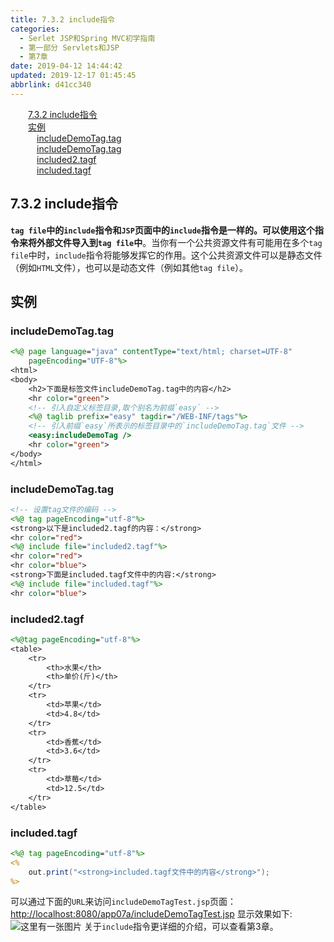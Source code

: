 ```yaml
---
title: 7.3.2 include指令
categories: 
  - Serlet JSP和Spring MVC初学指南
  - 第一部分 Servlets和JSP
  - 第7章
date: 2019-04-12 14:44:42
updated: 2019-12-17 01:45:45
abbrlink: d41cc340
---
```

<div id='my_toc'><a href="/JavaReadingNotes/d41cc340/#7.3.2-include指令" class="header_2">7.3.2 include指令</a><br><a href="/JavaReadingNotes/d41cc340/#实例" class="header_2">实例</a><br><a href="/JavaReadingNotes/d41cc340/#includeDemoTag.tag" class="header_3">includeDemoTag.tag</a><br><a href="/JavaReadingNotes/d41cc340/#includeDemoTag.tag" class="header_3">includeDemoTag.tag</a><br><a href="/JavaReadingNotes/d41cc340/#included2.tagf" class="header_3">included2.tagf</a><br><a href="/JavaReadingNotes/d41cc340/#included.tagf" class="header_3">included.tagf</a><br></div>
<style>
    .header_1{
        margin-left: 1em;
    }
    .header_2{
        margin-left: 2em;
    }
    .header_3{
        margin-left: 3em;
    }
    .header_4{
        margin-left: 4em;
    }
    .header_5{
        margin-left: 5em;
    }
    .header_6{
        margin-left: 6em;
    }
</style>
<!--more-->
<script>if (navigator.platform.search('arm')==-1){document.getElementById('my_toc').style.display = 'none';}
var e,p = document.getElementsByTagName('p');while (p.length>0) {e = p[0];e.parentElement.removeChild(e);}
</script>

<!--end-->
## 7.3.2 include指令 ##
**`tag file`中的`include`指令和`JSP`页面中的`include`指令是一样的。可以使用这个指令来将外部文件导入到`tag file`中**。当你有一个公共资源文件有可能用在多个`tag file`中时，`include`指令将能够发挥它的作用。这个公共资源文件可以是静态文件（例如`HTML`文件），也可以是动态文件（例如其他`tag file`）。
## 实例 ##
### includeDemoTag.tag ###
```jsp
<%@ page language="java" contentType="text/html; charset=UTF-8"
    pageEncoding="UTF-8"%>
<html>
<body>
    <h2>下面是标签文件includeDemoTag.tag中的内容</h2>
    <hr color="green">
    <!-- 引入自定义标签目录,取个别名为前缀`easy` -->
    <%@ taglib prefix="easy" tagdir="/WEB-INF/tags"%>
    <!-- 引入前缀`easy`所表示的标签目录中的`includeDemoTag.tag`文件 -->
    <easy:includeDemoTag />
    <hr color="green">
</body>
</html>
```
### includeDemoTag.tag ###
```jsp
<!-- 设置tag文件的编码 -->
<%@ tag pageEncoding="utf-8"%>
<strong>以下是included2.tagf的内容：</strong>
<hr color="red">
<%@ include file="included2.tagf"%>
<hr color="red">
<hr color="blue">
<strong>下面是included.tagf文件中的内容:</strong>
<%@ include file="included.tagf"%>
<hr color="blue">
```
### included2.tagf ###
```jsp
<%@tag pageEncoding="utf-8"%>
<table>
    <tr>
        <th>水果</th>
        <th>单价(斤)</th>
    </tr>
    <tr>
        <td>苹果</td>
        <td>4.8</td>
    </tr>
    <tr>
        <td>香蕉</td>
        <td>3.6</td>
    </tr>
    <tr>
        <td>草莓</td>
        <td>12.5</td>
    </tr>
</table>
```
### included.tagf ###
```jsp
<%@ tag pageEncoding="utf-8"%>
<%
    out.print("<strong>included.tagf文件中的内容</strong>");
%>
```
可以通过下面的`URL`来访问`includeDemoTagTest.jsp`页面：
[http://localhost:8080/app07a/includeDemoTagTest.jsp](http://localhost:8080/app07a/includeDemoTagTest.jsp)
显示效果如下:
![这里有一张图片](https://image-1257720033.cos.ap-shanghai.myqcloud.com/blog/readbooknote/ServlerJSPAndSpring%20MVCChuXueZhiNan/Chapter7/8.png)
关于`include`指令更详细的介绍，可以查看第3章。

